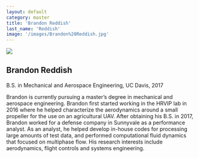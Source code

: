```yaml
---
layout: default
category: master
title: 'Brandon Reddish'
last_name: 'Reddish'
image: '/images/Brandon%20Reddish.jpg'
---
```


<img src="{{ page.image }}">

<h2 class="team-title">Brandon Reddish</h2>
<h4 class="team-position"></h4>
<p>B.S. in Mechanical and Aerospace Engineering, UC Davis, 2017</p>
<p>Brandon is currently pursuing a master’s degree in mechanical and aerospace engineering. Brandon first started working in the HRVIP lab in 2016 where he helped characterize the aerodynamics around a small propeller for the use on an agricultural UAV. After obtaining his B.S. in 2017, Brandon worked for a defense company in Sunnyvale as a performance analyst. As an analyst, he helped develop in-house codes for processing large amounts of test data, and performed computational fluid dynamics that focused on multiphase flow. His research interests include aerodynamics, flight controls and systems engineering.</p>
<ul class="team-member-other-info"></ul>
